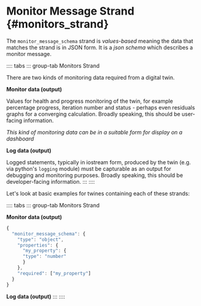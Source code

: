 # Monitor Message Strand {#monitors_strand}

The `monitor_message_schema` strand is _values-based_ meaning the data
that matches the strand is in JSON form. It is a _json schema_ which
describes a monitor message.

:::: tabs
::: group-tab
Monitors Strand

There are two kinds of monitoring data required from a digital twin.

**Monitor data (output)**

Values for health and progress monitoring of the twin, for example
percentage progress, iteration number and status - perhaps even
residuals graphs for a converging calculation. Broadly speaking, this
should be user-facing information.

_This kind of monitoring data can be in a suitable form for display on a
dashboard_

**Log data (output)**

Logged statements, typically in iostream form, produced by the twin
(e.g. via python\'s `logging` module) must be capturable as an output
for debugging and monitoring purposes. Broadly speaking, this should be
developer-facing information.
:::
::::

Let\'s look at basic examples for twines containing each of these
strands:

:::: tabs
::: group-tab
Monitors Strand

**Monitor data (output)**

```javascript
{
  "monitor_message_schema": {
    "type": "object",
    "properties": {
      "my_property": {
      "type": "number"
      }
    },
    "required": ["my_property"]
  }
}
```

**Log data (output)**
:::
::::
